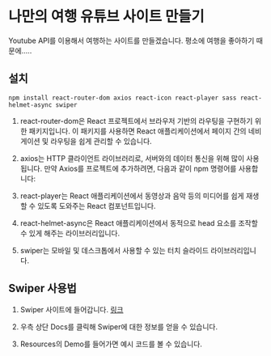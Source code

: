 # 나만의 여행 유튜브 사이트 만들기
Youtube API를 이용해서 여행하는 사이트를 만들겠습니다.
평소에 여행을 좋아하기 때문에.....


## 설치
`npm install react-router-dom axios react-icon react-player sass react-helmet-async swiper`

1. react-router-dom은 React 프로젝트에서 브라우저 기반의 라우팅을 구현하기 위한 패키지입니다. 이 패키지를 사용하면 React 애플리케이션에서 페이지 간의 네비게이션 및 라우팅을 쉽게 관리할 수 있습니다.

2. axios는 HTTP 클라이언트 라이브러리로, 서버와의 데이터 통신을 위해 많이 사용됩니다. 만약 Axios를 프로젝트에 추가하려면, 다음과 같이 npm 명령어를 사용합니다:

3. react-player는 React 애플리케이션에서 동영상과 음악 등의 미디어를 쉽게 재생할 수 있도록 도와주는 React 컴포넌트입니다. 

4. react-helmet-async은 React 애플리케이션에서 동적으로 head 요소를 조작할 수 있게 해주는 라이브러리입니다. 

5. swiper는 모바일 및 데스크톱에서 사용할 수 있는 터치 슬라이드 라이브러리입니다. 


## Swiper 사용법
1. Swiper 사이트에 들어갑니다. [링크](https://swiperjs.com/)

2. 우측 상단 Docs를 클릭해 Swiper에 대한 정보를 얻을 수 있습니다.

3. Resources의 Demo를 들어가면 예시 코드를 볼 수 있습니다.

